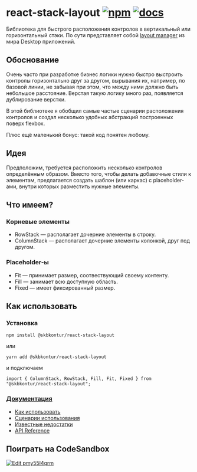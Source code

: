# react-stack-layout [![npm](https://img.shields.io/npm/v/@skbkontur/react-stack-layout.svg)](https://www.npmjs.com/package/@skbkontur/react-stack-layout) [![docs](https://img.shields.io/badge/docs-complete!-brightgreen.svg)](http://tech.skbkontur.ru/react-stack-layout/)

Библиотека для быстрого расположения контролов в вертикальный или горизонтальный стэки.
По сути представляет собой [layout manager](https://en.wikipedia.org/wiki/Layout_manager) из мира Desktop приложений.

## Обоснование

Очень часто при разработке бизнес логики нужно быстро выстроить контролы горизонтально друг за другом,
вырывания их, например, по базовой линии, не забывая при этом, что между ними должно быть небольшое
расстояние. Верстая такую логику много раз, появляется дублирование верстки.

В этой библиотеке я обобщил самые частые сценарии расположения контролов и создал несколько удобных
абстракций построенных поверх flexbox.

Плюс ещё маленький бонус: такой код понятен любому.

## Идея

Предположим, требуется расположить несколько контролов определённым образом. Вместо того, чтобы делать
добавочные стили к элементам, предлагается создать шаблон (или каркас) с placeholder-ами, внутри
которых разместить нужные элементы.

## Что имеем?

### Корневые элементы
* RowStack — располагает дочерние элементы в строку.
* ColumnStack — располагает дочерние элементы колонкой, друг под другом.

### Placeholder-ы
* Fit — принимает размер, соотвествующий своему контенту.
* Fill — занимает всю доступную область.
* Fixed — имеет фиксированный размер.

## Как использовать

### Установка

```
npm install @skbkontur/react-stack-layout
```

или

```
yarn add @skbkontur/react-stack-layout
```

и подключаем

```
import { ColumnStack, RowStack, Fill, Fit, Fixed } from "@skbkontur/react-stack-layout";
```

### [Документация](http://tech.skbkontur.ru/react-stack-layout/)

* [Как использовать](http://tech.skbkontur.ru/react-stack-layout/#how)
* [Сценарии использования](http://tech.skbkontur.ru/react-stack-layout/#usage)
* [Известные недостатки](http://tech.skbkontur.ru/react-stack-layout/#bugs)
* [API Reference](http://tech.skbkontur.ru/react-stack-layout/#api)

## Поиграть на CodeSandbox

[![Edit pmy55l4qrm](https://codesandbox.io/static/img/play-codesandbox.svg)](https://codesandbox.io/s/pmy55l4qrm)